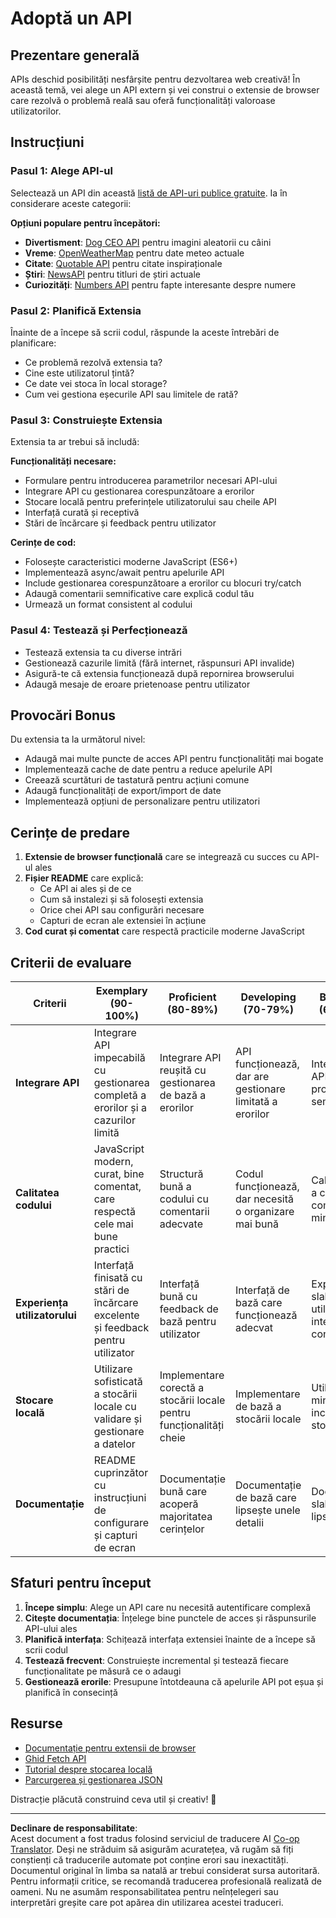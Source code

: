 <!--
CO_OP_TRANSLATOR_METADATA:
{
  "original_hash": "25b8d28b8531352d4eb67291fd7824c4",
  "translation_date": "2025-10-24T22:20:36+00:00",
  "source_file": "5-browser-extension/2-forms-browsers-local-storage/assignment.md",
  "language_code": "ro"
}
-->
# Adoptă un API

## Prezentare generală

APIs deschid posibilități nesfârșite pentru dezvoltarea web creativă! În această temă, vei alege un API extern și vei construi o extensie de browser care rezolvă o problemă reală sau oferă funcționalități valoroase utilizatorilor.

## Instrucțiuni

### Pasul 1: Alege API-ul
Selectează un API din această [listă de API-uri publice gratuite](https://github.com/public-apis/public-apis). Ia în considerare aceste categorii:

**Opțiuni populare pentru începători:**
- **Divertisment**: [Dog CEO API](https://dog.ceo/dog-api/) pentru imagini aleatorii cu câini
- **Vreme**: [OpenWeatherMap](https://openweathermap.org/api) pentru date meteo actuale
- **Citate**: [Quotable API](https://quotable.io/) pentru citate inspiraționale
- **Știri**: [NewsAPI](https://newsapi.org/) pentru titluri de știri actuale
- **Curiozități**: [Numbers API](http://numbersapi.com/) pentru fapte interesante despre numere

### Pasul 2: Planifică Extensia
Înainte de a începe să scrii codul, răspunde la aceste întrebări de planificare:
- Ce problemă rezolvă extensia ta?
- Cine este utilizatorul țintă?
- Ce date vei stoca în local storage?
- Cum vei gestiona eșecurile API sau limitele de rată?

### Pasul 3: Construiește Extensia
Extensia ta ar trebui să includă:

**Funcționalități necesare:**
- Formulare pentru introducerea parametrilor necesari API-ului
- Integrare API cu gestionarea corespunzătoare a erorilor
- Stocare locală pentru preferințele utilizatorului sau cheile API
- Interfață curată și receptivă
- Stări de încărcare și feedback pentru utilizator

**Cerințe de cod:**
- Folosește caracteristici moderne JavaScript (ES6+)
- Implementează async/await pentru apelurile API
- Include gestionarea corespunzătoare a erorilor cu blocuri try/catch
- Adaugă comentarii semnificative care explică codul tău
- Urmează un format consistent al codului

### Pasul 4: Testează și Perfecționează
- Testează extensia ta cu diverse intrări
- Gestionează cazurile limită (fără internet, răspunsuri API invalide)
- Asigură-te că extensia funcționează după repornirea browserului
- Adaugă mesaje de eroare prietenoase pentru utilizator

## Provocări Bonus

Du extensia ta la următorul nivel:
- Adaugă mai multe puncte de acces API pentru funcționalități mai bogate
- Implementează cache de date pentru a reduce apelurile API
- Creează scurtături de tastatură pentru acțiuni comune
- Adaugă funcționalități de export/import de date
- Implementează opțiuni de personalizare pentru utilizatori

## Cerințe de predare

1. **Extensie de browser funcțională** care se integrează cu succes cu API-ul ales
2. **Fișier README** care explică:
   - Ce API ai ales și de ce
   - Cum să instalezi și să folosești extensia
   - Orice chei API sau configurări necesare
   - Capturi de ecran ale extensiei în acțiune
3. **Cod curat și comentat** care respectă practicile moderne JavaScript

## Criterii de evaluare

| Criterii | Exemplary (90-100%) | Proficient (80-89%) | Developing (70-79%) | Beginning (60-69%) |
|----------|---------------------|---------------------|---------------------|--------------------|
| **Integrare API** | Integrare API impecabilă cu gestionarea completă a erorilor și a cazurilor limită | Integrare API reușită cu gestionarea de bază a erorilor | API funcționează, dar are gestionare limitată a erorilor | Integrarea API are probleme semnificative |
| **Calitatea codului** | JavaScript modern, curat, bine comentat, care respectă cele mai bune practici | Structură bună a codului cu comentarii adecvate | Codul funcționează, dar necesită o organizare mai bună | Calitate slabă a codului, cu comentarii minime |
| **Experiența utilizatorului** | Interfață finisată cu stări de încărcare excelente și feedback pentru utilizator | Interfață bună cu feedback de bază pentru utilizator | Interfață de bază care funcționează adecvat | Experiență slabă pentru utilizator, interfață confuză |
| **Stocare locală** | Utilizare sofisticată a stocării locale cu validare și gestionare a datelor | Implementare corectă a stocării locale pentru funcționalități cheie | Implementare de bază a stocării locale | Utilizare minimă sau incorectă a stocării locale |
| **Documentație** | README cuprinzător cu instrucțiuni de configurare și capturi de ecran | Documentație bună care acoperă majoritatea cerințelor | Documentație de bază care lipsește unele detalii | Documentație slabă sau lipsă |

## Sfaturi pentru început

1. **Începe simplu**: Alege un API care nu necesită autentificare complexă
2. **Citește documentația**: Înțelege bine punctele de acces și răspunsurile API-ului ales
3. **Planifică interfața**: Schițează interfața extensiei înainte de a începe să scrii codul
4. **Testează frecvent**: Construiește incremental și testează fiecare funcționalitate pe măsură ce o adaugi
5. **Gestionează erorile**: Presupune întotdeauna că apelurile API pot eșua și planifică în consecință

## Resurse

- [Documentație pentru extensii de browser](https://developer.mozilla.org/docs/Mozilla/Add-ons/WebExtensions)
- [Ghid Fetch API](https://developer.mozilla.org/docs/Web/API/Fetch_API/Using_Fetch)
- [Tutorial despre stocarea locală](https://developer.mozilla.org/docs/Web/API/Window/localStorage)
- [Parcurgerea și gestionarea JSON](https://developer.mozilla.org/docs/Web/JavaScript/Reference/Global_Objects/JSON)

Distracție plăcută construind ceva util și creativ! 🚀

---

**Declinare de responsabilitate**:  
Acest document a fost tradus folosind serviciul de traducere AI [Co-op Translator](https://github.com/Azure/co-op-translator). Deși ne străduim să asigurăm acuratețea, vă rugăm să fiți conștienți că traducerile automate pot conține erori sau inexactități. Documentul original în limba sa natală ar trebui considerat sursa autoritară. Pentru informații critice, se recomandă traducerea profesională realizată de oameni. Nu ne asumăm responsabilitatea pentru neînțelegeri sau interpretări greșite care pot apărea din utilizarea acestei traduceri.